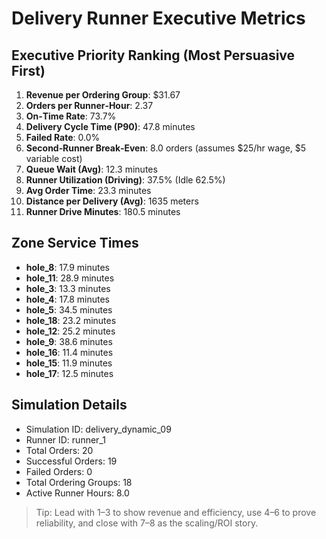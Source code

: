 # Delivery Runner Executive Metrics

## Executive Priority Ranking (Most Persuasive First)
1. **Revenue per Ordering Group**: $31.67
2. **Orders per Runner‑Hour**: 2.37
3. **On‑Time Rate**: 73.7%
4. **Delivery Cycle Time (P90)**: 47.8 minutes
5. **Failed Rate**: 0.0%
6. **Second‑Runner Break‑Even**: 8.0 orders (assumes $25/hr wage, $5 variable cost)
7. **Queue Wait (Avg)**: 12.3 minutes
8. **Runner Utilization (Driving)**: 37.5% (Idle 62.5%)
9. **Avg Order Time**: 23.3 minutes
10. **Distance per Delivery (Avg)**: 1635 meters
11. **Runner Drive Minutes**: 180.5 minutes

## Zone Service Times
- **hole_8**: 17.9 minutes
- **hole_11**: 28.9 minutes
- **hole_3**: 13.3 minutes
- **hole_4**: 17.8 minutes
- **hole_5**: 34.5 minutes
- **hole_18**: 23.2 minutes
- **hole_12**: 25.2 minutes
- **hole_9**: 38.6 minutes
- **hole_16**: 11.4 minutes
- **hole_15**: 11.9 minutes
- **hole_17**: 12.5 minutes


## Simulation Details
- Simulation ID: delivery_dynamic_09
- Runner ID: runner_1
- Total Orders: 20
- Successful Orders: 19
- Failed Orders: 0
- Total Ordering Groups: 18
- Active Runner Hours: 8.0

> Tip: Lead with 1–3 to show revenue and efficiency, use 4–6 to prove reliability, and close with 7–8 as the scaling/ROI story.
